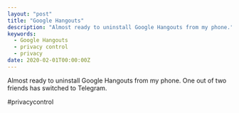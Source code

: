 ```yaml
---
layout: "post"
title: "Google Hangouts"
description: "Almost ready to uninstall Google Hangouts from my phone."
keywords:
  - Google Hangouts
  - privacy control
  - privacy
date: 2020-02-01T00:00:00Z
---
```

Almost ready to uninstall Google Hangouts from my phone. One out of two friends has switched to Telegram.

\#privacycontrol

